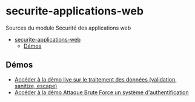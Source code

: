 # securite-applications-web

Sources du module Sécurité des applications web

- [securite-applications-web](#securite-applications-web)
  - [Démos](#démos)


## Démos

- [Accéder à la démo live sur le traitement des données (validation, sanitize, escape)](./demo-live-validation-escape-sanitize/)
- [Accéder à la démo Attaque Brute Force un système d'authentification](./demo-brute-force/)

